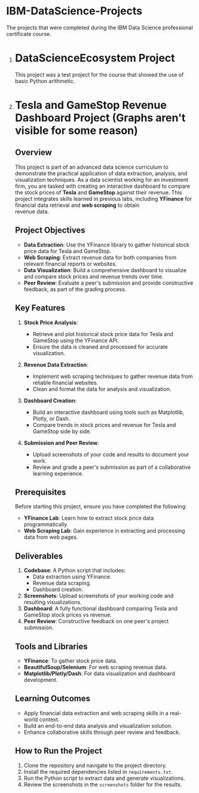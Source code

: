 # IBM-DataScience-Projects
The projects that were completed during the IBM Data Science professional certificate course.
1. # DataScienceEcosystem Project
     This project was a test project for the course that showed the use of basic Python arithmetic.


2. # Tesla and GameStop Revenue Dashboard Project  (Graphs aren't visible for some reason)

      ## Overview  
      This project is part of an advanced data science curriculum to demonstrate the practical application of data extraction, analysis, and visualization techniques. As a data scientist working for an investment firm, you are tasked with creating an interactive dashboard to compare the stock prices of **Tesla** and **GameStop** against their revenue. This project integrates skills learned in previous labs, including **YFinance** for financial data retrieval and **web scraping** to obtain       
      revenue data.  
      
      ## Project Objectives  
      - **Data Extraction**: Use the YFinance library to gather historical stock price data for Tesla and GameStop.  
      - **Web Scraping**: Extract revenue data for both companies from relevant financial reports or websites.  
      - **Data Visualization**: Build a comprehensive dashboard to visualize and compare stock prices and revenue trends over time.  
      - **Peer Review**: Evaluate a peer's submission and provide constructive feedback, as part of the grading process.  
      
      ## Key Features  
      1. **Stock Price Analysis**:  
         - Retrieve and plot historical stock price data for Tesla and GameStop using the YFinance API.  
         - Ensure the data is cleaned and processed for accurate visualization.  
      
      2. **Revenue Data Extraction**:  
         - Implement web scraping techniques to gather revenue data from reliable financial websites.  
         - Clean and format the data for analysis and visualization.  
      
      3. **Dashboard Creation**:  
         - Build an interactive dashboard using tools such as Matplotlib, Plotly, or Dash.  
         - Compare trends in stock prices and revenue for Tesla and GameStop side by side.  
      
      4. **Submission and Peer Review**:  
         - Upload screenshots of your code and results to document your work.  
         - Review and grade a peer's submission as part of a collaborative learning experience.  
      
      ## Prerequisites  
      Before starting this project, ensure you have completed the following:  
      - **YFinance Lab**: Learn how to extract stock price data programmatically.  
      - **Web Scraping Lab**: Gain experience in extracting and processing data from web pages.  
      
      ## Deliverables  
      1. **Codebase**: A Python script that includes:  
         - Data extraction using YFinance.  
         - Revenue data scraping.  
         - Dashboard creation.  
      2. **Screenshots**: Upload screenshots of your working code and resulting visualizations.  
      3. **Dashboard**: A fully functional dashboard comparing Tesla and GameStop stock prices vs revenue.  
      4. **Peer Review**: Constructive feedback on one peer's project submission.  
      
      ## Tools and Libraries  
      - **YFinance**: To gather stock price data.  
      - **BeautifulSoup/Selenium**: For web scraping revenue data.  
      - **Matplotlib/Plotly/Dash**: For data visualization and dashboard development.  
      
      ## Learning Outcomes  
      - Apply financial data extraction and web scraping skills in a real-world context.  
      - Build an end-to-end data analysis and visualization solution.  
      - Enhance collaborative skills through peer review and feedback.  
      
      ## How to Run the Project  
      1. Clone the repository and navigate to the project directory.  
      2. Install the required dependencies listed in `requirements.txt`.  
      3. Run the Python script to extract data and generate visualizations.  
      4. Review the screenshots in the `screenshots` folder for the results.  
